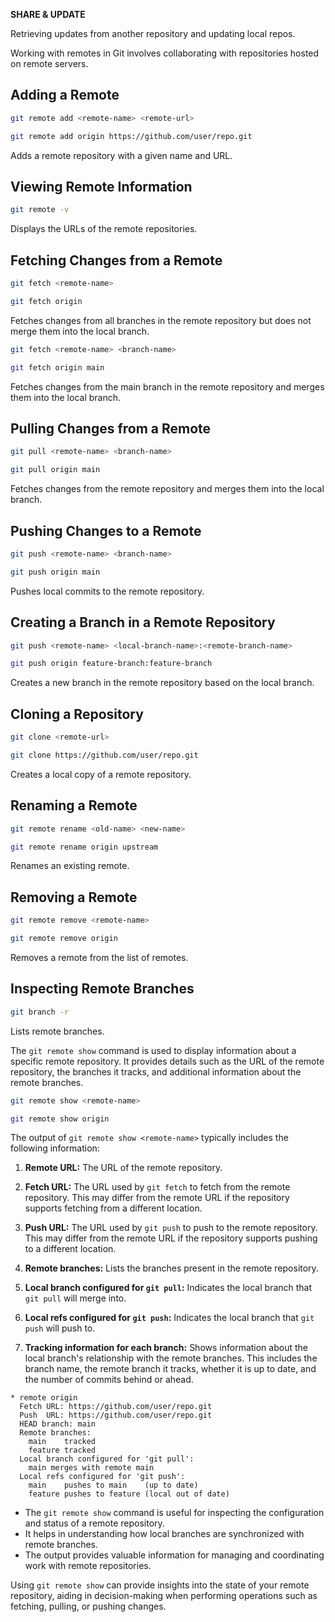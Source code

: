 **SHARE & UPDATE**

Retrieving updates from another repository and updating local repos.

Working with remotes in Git involves collaborating with repositories hosted on remote servers. 

## **Adding a Remote**

```bash
git remote add <remote-name> <remote-url>
```
```bash
git remote add origin https://github.com/user/repo.git
```
Adds a remote repository with a given name and URL.

## **Viewing Remote Information**

```bash
git remote -v
```

Displays the URLs of the remote repositories.

## **Fetching Changes from a Remote**

```bash
git fetch <remote-name>
```
```bash
git fetch origin
```
Fetches changes from all branches in the remote repository but does not merge them into the local branch.


```bash
git fetch <remote-name> <branch-name>
```
```bash
git fetch origin main
```
Fetches changes from the main branch in the remote repository and merges them into the local branch.

## **Pulling Changes from a Remote**

```bash
git pull <remote-name> <branch-name>
```
```bash
git pull origin main
```
Fetches changes from the remote repository and merges them into the local branch.

## **Pushing Changes to a Remote**

```bash
git push <remote-name> <branch-name>
```

```bash
git push origin main
```

Pushes local commits to the remote repository.


## **Creating a Branch in a Remote Repository**

```bash
git push <remote-name> <local-branch-name>:<remote-branch-name>
```

```bash
git push origin feature-branch:feature-branch
```
Creates a new branch in the remote repository based on the local branch.

## **Cloning a Repository**

```bash
git clone <remote-url>
```

```bash
git clone https://github.com/user/repo.git
```

Creates a local copy of a remote repository.

## **Renaming a Remote**


```bash
git remote rename <old-name> <new-name>
```

```bash
git remote rename origin upstream
```

Renames an existing remote.

## **Removing a Remote**

```bash
git remote remove <remote-name>
```
```bash
git remote remove origin
```

Removes a remote from the list of remotes.

## **Inspecting Remote Branches**

```bash
git branch -r
```

Lists remote branches.

The `git remote show` command is used to display information about a specific remote repository. It provides details such as the URL of the remote repository, the branches it tracks, and additional information about the remote branches.

```bash
git remote show <remote-name>
```

```bash
git remote show origin
```
The output of `git remote show <remote-name>` typically includes the following information:

1. **Remote URL:** The URL of the remote repository.

2. **Fetch URL:** The URL used by `git fetch` to fetch from the remote repository. This may differ from the remote URL if the repository supports fetching from a different location.

3. **Push URL:** The URL used by `git push` to push to the remote repository. This may differ from the remote URL if the repository supports pushing to a different location.

4. **Remote branches:** Lists the branches present in the remote repository.

5. **Local branch configured for `git pull`:** Indicates the local branch that `git pull` will merge into.

6. **Local refs configured for `git push`:** Indicates the local branch that `git push` will push to.

7. **Tracking information for each branch:** Shows information about the local branch's relationship with the remote branches. This includes the branch name, the remote branch it tracks, whether it is up to date, and the number of commits behind or ahead.


```plaintext
* remote origin
  Fetch URL: https://github.com/user/repo.git
  Push  URL: https://github.com/user/repo.git
  HEAD branch: main
  Remote branches:
    main    tracked
    feature tracked
  Local branch configured for 'git pull':
    main merges with remote main
  Local refs configured for 'git push':
    main    pushes to main    (up to date)
    feature pushes to feature (local out of date)
```

- The `git remote show` command is useful for inspecting the configuration and status of a remote repository.
- It helps in understanding how local branches are synchronized with remote branches.
- The output provides valuable information for managing and coordinating work with remote repositories.

Using `git remote show` can provide insights into the state of your remote repository, aiding in decision-making when performing operations such as fetching, pulling, or pushing changes.
